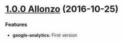 <a name="1.0.0"></a>
# [1.0.0 Allonzo](https://github.com/CodeCorico/allons-y-google-analytics/releases/tag/1.0.0) (2016-10-25)

### Features

* **google-analytics:** First version
